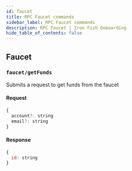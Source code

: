 ```yaml
---
id: faucet
title: RPC Faucet commands
sidebar_label: RPC Faucet commands
description: RPC Faucet | Iron Fish Onboarding
hide_table_of_contents: false
---
```


## Faucet

### `faucet/getFunds`

Submits a request to get funds from the faucet

#### Request

```js
{
  account?: string
  email?: string 
}
```

#### Response

```js
{
  id: string
}
```
